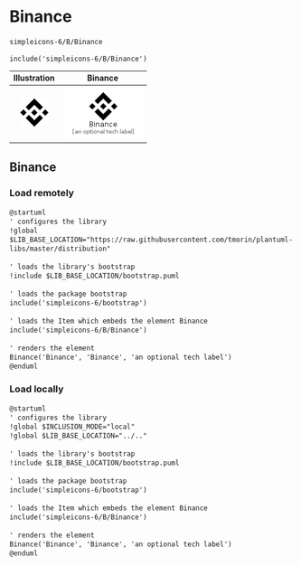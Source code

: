 # Binance


```text
simpleicons-6/B/Binance
```

```text
include('simpleicons-6/B/Binance')
```



| Illustration | Binance |
| :---: | :---: |
| ![illustration for Illustration](../../simpleicons-6/B/Binance.png) | ![illustration for Binance](../../simpleicons-6/B/Binance.Local.png) |




## Binance

### Load remotely
```plantuml
@startuml
' configures the library
!global $LIB_BASE_LOCATION="https://raw.githubusercontent.com/tmorin/plantuml-libs/master/distribution"

' loads the library's bootstrap
!include $LIB_BASE_LOCATION/bootstrap.puml

' loads the package bootstrap
include('simpleicons-6/bootstrap')

' loads the Item which embeds the element Binance
include('simpleicons-6/B/Binance')

' renders the element
Binance('Binance', 'Binance', 'an optional tech label')
@enduml
```

### Load locally
```plantuml
@startuml
' configures the library
!global $INCLUSION_MODE="local"
!global $LIB_BASE_LOCATION="../.."

' loads the library's bootstrap
!include $LIB_BASE_LOCATION/bootstrap.puml

' loads the package bootstrap
include('simpleicons-6/bootstrap')

' loads the Item which embeds the element Binance
include('simpleicons-6/B/Binance')

' renders the element
Binance('Binance', 'Binance', 'an optional tech label')
@enduml
```

